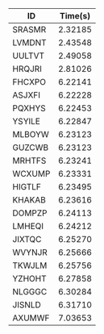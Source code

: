 |ID|Time(s)|
|-|-|
|SRASMR|2.32185|
|LVMDNT|2.43548|
|UULTVT|2.49058|
|HRQJRI|2.81026|
|FHCXPO|6.22141|
|ASJXFI|6.22228|
|PQXHYS|6.22453|
|YSYILE|6.22847|
|MLBOYW|6.23123|
|GUZCWB|6.23123|
|MRHTFS|6.23241|
|WCXUMP|6.23331|
|HIGTLF|6.23495|
|KHAKAB|6.23616|
|DOMPZP|6.24113|
|LMHEQI|6.24212|
|JIXTQC|6.25270|
|WVYNJR|6.25666|
|TKWJLM|6.25756|
|YZHOHT|6.27858|
|NLGGGC|6.30284|
|JISNLD|6.31710|
|AXUMWF|7.03653|
